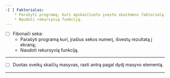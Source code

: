 ```yaml
---
-[ ] Faktorialas:
    * Parašyti programą, kuri apskaičiuoto įvesto skaitmens faktorialą;
    * Naudoti rekursyvią funkciją.
---
```

-[ ] Fibonači seka:
    * Parašyti programą kuri, įrašius sekos numerį, išvestų rezultatą į ekraną;
    * Naudoti rekursyvią funkciją.
---
-[ ] Duotas sveikų skaičių masyvas, rasti antrą pagal dydį masyvo elementą.
---